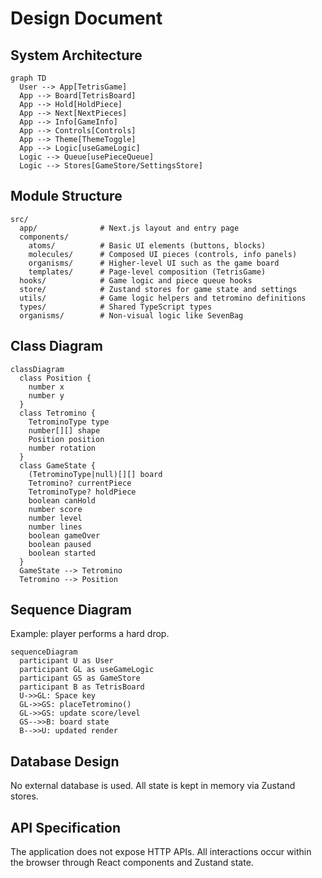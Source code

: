 # Design Document

## System Architecture
```mermaid
graph TD
  User --> App[TetrisGame]
  App --> Board[TetrisBoard]
  App --> Hold[HoldPiece]
  App --> Next[NextPieces]
  App --> Info[GameInfo]
  App --> Controls[Controls]
  App --> Theme[ThemeToggle]
  App --> Logic[useGameLogic]
  Logic --> Queue[usePieceQueue]
  Logic --> Stores[GameStore/SettingsStore]
```

## Module Structure
```
src/
  app/              # Next.js layout and entry page
  components/
    atoms/          # Basic UI elements (buttons, blocks)
    molecules/      # Composed UI pieces (controls, info panels)
    organisms/      # Higher-level UI such as the game board
    templates/      # Page-level composition (TetrisGame)
  hooks/            # Game logic and piece queue hooks
  store/            # Zustand stores for game state and settings
  utils/            # Game logic helpers and tetromino definitions
  types/            # Shared TypeScript types
  organisms/        # Non-visual logic like SevenBag
```

## Class Diagram
```mermaid
classDiagram
  class Position {
    number x
    number y
  }
  class Tetromino {
    TetrominoType type
    number[][] shape
    Position position
    number rotation
  }
  class GameState {
    (TetrominoType|null)[][] board
    Tetromino? currentPiece
    TetrominoType? holdPiece
    boolean canHold
    number score
    number level
    number lines
    boolean gameOver
    boolean paused
    boolean started
  }
  GameState --> Tetromino
  Tetromino --> Position
```

## Sequence Diagram
Example: player performs a hard drop.
```mermaid
sequenceDiagram
  participant U as User
  participant GL as useGameLogic
  participant GS as GameStore
  participant B as TetrisBoard
  U->>GL: Space key
  GL->>GS: placeTetromino()
  GL->>GS: update score/level
  GS-->>B: board state
  B-->>U: updated render
```

## Database Design
No external database is used. All state is kept in memory via Zustand stores.

## API Specification
The application does not expose HTTP APIs. All interactions occur within the browser through React components and Zustand state.
